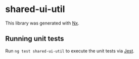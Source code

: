 # shared-ui-util

This library was generated with [Nx](https://nx.dev).

## Running unit tests

Run `ng test shared-ui-util` to execute the unit tests via [Jest](https://jestjs.io).
